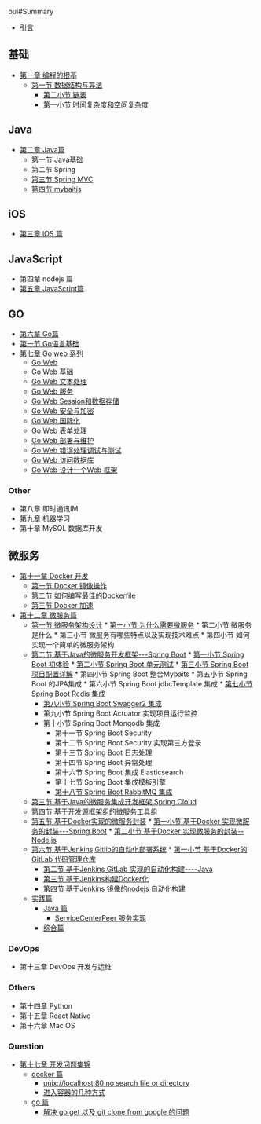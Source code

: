 bui#Summary

* [引言](README.md)

## 基础

* [第一章 编程的根基](chapter1.md)
  * [第一节 数据结构与算法](chapter1/di-yi-jie-shu-ju-jie-gou-yu-suan-fa.md)
    * [第二小节 链表](chapter1/di-yi-jie-shu-ju-jie-gou-yu-suan-fa/di-yi-xiao-jie-lian-biao.md)
    * [第一小节 时间复杂度和空间复杂度](chapter1/di-yi-jie-shu-ju-jie-gou-yu-suan-fa/di-yi-xiao-jie-shi-jian-fu-za-du-he-kong-jian-fu-za-du.md)

## Java  

* [第二章 Java篇](di-er-zhang-java-pian.md)
  * [第一节 Java基础](di-er-zhang-java-pian/di-yi-jie-java-ji-chu.md)
  * 第二节 Spring 
  * [第三节 Spring MVC](di-er-zhang-java-pian/di-san-jie-spring-mvc.md)
  * [第四节 mybaitis](di-er-zhang-java-pian/di-si-jie-mybaitis.md)

## iOS

* [第三章 iOS 篇](ios-pian.md)

## JavaScript

* 第四章 nodejs 篇
* [第五章 JavaScript篇](di-wu-zhang-javascriptpian.md)

## GO

* [第六章 Go篇](di-liu-zhang-go-pian.md)
* [第一节  Go语言基础](di-liu-zhang-go-pian/di-yi-jie-go-yu-yan-ji-chu.md)
* [第七章 Go web 系列](di-qi-zhang-go-web-xi-lie.md)
  * [Go Web ](di-qi-zhang-go-web-xi-lie/go-web.md)
  * [Go Web 基础](di-qi-zhang-go-web-xi-lie/go-web-ji-chu.md)
  * [Go Web 文本处理](di-qi-zhang-go-web-xi-lie/go-web-wen-ben-chu-li.md)
  * [Go Web 服务](di-qi-zhang-go-web-xi-lie/go-web-fu-wu.md)
  * [Go Web Session和数据存储](di-qi-zhang-go-web-xi-lie/go-web-sessionhe-shu-ju-cun-chu.md)
  * [Go Web 安全与加密](di-qi-zhang-go-web-xi-lie/go-web-an-quan-yu-jia-mi.md)
  * [Go Web 国际化](di-qi-zhang-go-web-xi-lie/go-web-guo-ji-hua.md)
  * [Go Web 表单处理](di-qi-zhang-go-web-xi-lie/go-web-biao-dan-chu-li.md)
  * [Go Web 部署与维护](di-qi-zhang-go-web-xi-lie/go-web-bu-shu-yu-wei-hu.md)
  * [Go Web 错误处理调试与测试](di-qi-zhang-go-web-xi-lie/go-web-cuo-wu-chu-li-diao-shi-yu-ce-shi.md)
  * [Go Web 访问数据库](di-qi-zhang-go-web-xi-lie/go-web-fang-wen-shu-ju-ku.md)
  * [Go Web 设计一个Web 框架](di-qi-zhang-go-web-xi-lie/go-web-she-ji-yi-ge-web-kuang-jia.md)

### Other

* 第八章 即时通讯IM
* 第九章 机器学习
* 第十章 MySQL 数据库开发

## 微服务

* [第十一章 Docker 开发](di-shi-yi-zhang-docker-kai-fa.md)
  * [第一节 Docker 镜像操作](di-shi-yi-zhang-docker-kai-fa/di-yi-jiedocker-jing-xiang-cao-zuo.md)
  * [第二节 如何编写最佳的Dockerfile](di-shi-yi-zhang-docker-kai-fa/di-er-jie-ru-he-bian-xie-zui-jia-de-dockfile.md)
  * [第三节 Docker 加速](di-shi-yi-zhang-docker-kai-fa/di-san-jie-docker-jia-su.md)
* [第十二章 微服务篇](di-shi-er-zhang-wei-fu-wu-yuan-li-yu-shi-jian.md)
  * [第一节 微服务架构设计](di-shi-er-zhang-wei-fu-wu-yuan-li-yu-shi-jian/di-yi-jie-wei-fu-wu-jia-gou-she-ji.md)
    	* [第一小节 为什么需要微服务](di-shi-er-zhang-wei-fu-wu-yuan-li-yu-shi-jian/di-yi-jie-wei-fu-wu-jia-gou-she-ji/di-yi-xiao-jie-wei-shi-yao-xu-yao-wei-fu-wu.md)
    	* 第二小节 微服务是什么
    	* 第三小节 微服务有哪些特点以及实现技术难点
    	* 第四小节 如何实现一个简单的微服务架构
  * [第二节 基于Java的微服务开发框架---Spring Boot](di-shi-er-zhang-wei-fu-wu-yuan-li-yu-shi-jian/di-er-jie-ji-yu-java-de-wei-fu-wu-kai-fa-kuang-67b6-spring-boot.md)
    	* [第一小节 Spring Boot 初体验](di-shi-er-zhang-wei-fu-wu-yuan-li-yu-shi-jian/di-yi-xiao-jie-spring-boot.md)
    	* [第二小节 Spring Boot 单元测试](di-shi-er-zhang-wei-fu-wu-yuan-li-yu-shi-jian/di-er-xiao-jie-spring-boot-dan-yuan-ce-shi.md)
    	* [第三小节 Spring Boot 项目配置详解](di-shi-er-zhang-wei-fu-wu-yuan-li-yu-shi-jian/di-san-xiao-jie-spring-boot-xiang-mu-pei-zhi-xiang-jie.md)
    	* 第四小节 Spring Boot 整合Mybaits
    	* 第五小节 Spring Boot  的JPA集成
    	* 第六小节 Spring Boot jdbcTemplate 集成
    	* [第七小节 Spring Boot Redis 集成](di-shi-er-zhang-wei-fu-wu-yuan-li-yu-shi-jian/di-qi-xiao-jie-spring-boot-redis-ji-cheng.md)
      * [第八小节 Spring Boot Swagger2 集成](di-shi-er-zhang-wei-fu-wu-yuan-li-yu-shi-jian/di-san-xiao-jie-springboot-swagger2-ji-cheng.md)
      * 第九小节 Spring Boot Actuator 实现项目运行监控
      * 第十小节 Spring Boot Mongodb 集成
    	* 第十一节 Spring Boot Security 
    	* 第十二节 Spring Boot Security 实现第三方登录
    	* 第十三节  Spring Boot 日志处理
    	* 第十四节  Spring Boot 异常处理
    	* 第十六节 Spring Boot 集成 Elasticsearch 
    	* 第十七节 Spring Boot 集成模板引擎
    	* [第十八节 Spring Boot RabbitMQ 集成](di-shi-er-zhang-wei-fu-wu-yuan-li-yu-shi-jian/di-shi-ba-jie-spring-boot-rabbitmq-ji-cheng.md)
  * [第三节 基于Java的微服务集成开发框架 Spring Cloud](di-shi-er-zhang-wei-fu-wu-yuan-li-yu-shi-jian/di-san-jie-ji-yu-java-de-wei-fu-wu-ji-cheng-kai-fa-kuang-jia-spring-cloud.md)
  * [第四节 基于开发源框架组的微服务工具组](di-shi-er-zhang-wei-fu-wu-yuan-li-yu-shi-jian/di-si-jie-ji-yu-kai-fa-yuan-kuang-jia-zu-de-wei-fu-wu-gong-ju-zu.md)
  * [第五节 基于Docker实现的微服务封装](di-shi-er-zhang-wei-fu-wu-yuan-li-yu-shi-jian/di-wu-jie-ji-yu-docker-shi-xian-de-wei-fu-wu-feng-zhuang.md)
    	* [第一小节 基于Docker 实现微服务的封装---Spring Boot](di-shi-er-zhang-wei-fu-wu-yuan-li-yu-shi-jian/di-wu-jie-ji-yu-docker-shi-xian-de-wei-fu-wu-feng-zhuang/di-yi-xiao-jie-ji-yu-docker-shi-xian-wei-fu-wu-de-feng-88c5-spring-boot.md)
    	* [第二小节 基于Docker 实现微服务的封装--Node.js](di-shi-er-zhang-wei-fu-wu-yuan-li-yu-shi-jian/di-wu-jie-ji-yu-docker-shi-xian-de-wei-fu-wu-feng-zhuang/di-er-xiao-jie-ji-yu-docker-shi-xian-wei-fu-wu-de-feng-88c5-node-js.md)
  * [第六节 基于Jenkins,Gitlib的自动化部署系统](di-shi-er-zhang-wei-fu-wu-yuan-li-yu-shi-jian/di-liu-jie-ji-yu-jenkins-gitlib-de-zi-dong-hua-bu-shu-xi-tong.md)
    	* [第一小节 基于Docker的 GitLab 代码管理仓库](di-shi-er-zhang-wei-fu-wu-yuan-li-yu-shi-jian/di-liu-jie-ji-yu-jenkins-gitlib-de-zi-dong-hua-bu-shu-xi-tong/di-yi-xiao-jie-jiyu-docker-de-gitlab-dai-ma-guan-li-cang-ku.md)
    * [第二节 基于Jenkins GitLab 实现的自动化构建----Java](di-shi-er-zhang-wei-fu-wu-yuan-li-yu-shi-jian/di-liu-jie-ji-yu-jenkins-gitlib-de-zi-dong-hua-bu-shu-xi-tong/di-er-jie-ji-yu-jenkins-gitlab-shi-xian-de-zi-dong-hua-gou-5efa-java.md)
    * [第三节 基于Jenkins构建Docker化](di-shi-er-zhang-wei-fu-wu-yuan-li-yu-shi-jian/di-liu-jie-ji-yu-jenkins-gitlib-de-zi-dong-hua-bu-shu-xi-tong/di-san-jie-ji-yu-jenkins-gou-jian-docker-hua.md)
    * [第四节 基于Jenkins 镜像的nodejs 自动化构建 ](di-shi-er-zhang-wei-fu-wu-yuan-li-yu-shi-jian/di-liu-jie-ji-yu-jenkins-gitlib-de-zi-dong-hua-bu-shu-xi-tong/di-si-jie-ji-yu-jenkins-jing-xiang-de-nodejs-zi-dong-hua-gou-jian.md)
  * [实践篇](di-shi-er-zhang-wei-fu-wu-yuan-li-yu-shi-jian/shi-jian-pian.md)
    * [Java 篇](di-shi-er-zhang-wei-fu-wu-yuan-li-yu-shi-jian/shi-jian-pian/java-pian.md)
      * [ServiceCenterPeer 服务实现](di-shi-er-zhang-wei-fu-wu-yuan-li-yu-shi-jian/shi-jian-pian/java-pian/servicecenterpeer-fu-wu-shi-xian.md)
    * [综合篇](di-shi-er-zhang-wei-fu-wu-yuan-li-yu-shi-jian/shi-jian-pian/zong-he-pian.md)

### DevOps

* 第十三章 DevOps 开发与运维  

### Others

* 第十四章 Python
* 第十五章 React Native
* 第十六章 Mac OS 

### Question

* [第十七章 开发问题集锦](di-shi-qi-zhang-kai-fa-wen-ti-ji-jin.md)
  * [docker 篇](di-shi-qi-zhang-kai-fa-wen-ti-ji-jin/docker-pian.md)
    * [unix://localhost:80 no search file or directory](di-shi-qi-zhang-kai-fa-wen-ti-ji-jin/docker-pian/unixlocalhost80-no-search-file-or-directory.md)
    * [进入容器的几种方式](di-shi-qi-zhang-kai-fa-wen-ti-ji-jin/docker-pian/jin-ru-rong-qi-de-ji-zhong-fang-shi.md)
  * [go 篇](di-shi-qi-zhang-kai-fa-wen-ti-ji-jin/go-pian.md)
    * [解决 go get  以及 git clone from google 的问题](di-shi-qi-zhang-kai-fa-wen-ti-ji-jin/go-pian/jie-jue-go-get-yi-ji-git-clone-from-google-de-wen-ti.md)

